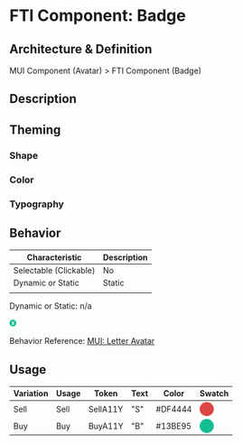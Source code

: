 # FTI Component: Badge

## Architecture & Definition

MUI Component (Avatar) > FTI Component (Badge)

## Description

## Theming

### Shape

### Color

### Typography

## Behavior

| Characteristic         | Description |
| ---------------------- | ----------- |
| Selectable (Clickable) | No          |
| Dynamic or Static      | Static      |
|                        |             |

Dynamic or Static: n/a

![fti-badge](assets/fti-badge.png)

Behavior Reference: [MUI: Letter Avatar](https://material-ui.com/components/avatars/#letter-avatars)

## Usage

| Variation | Usage | Token    | Text | Color   | Swatch                                                       |
| --------- | ----- | -------- | ---- | ------- | ------------------------------------------------------------ |
| Sell      | Sell  | SellA11Y | "S"  | #DF4444 | <div style="width:25px; height:25px; border-radius: 25px; background-color:#DF4444"></div> |
| Buy       | Buy   | BuyA11Y  | "B"  | #13BE95 | <div style="width:25px; height:25px; border-radius: 25px; background-color:#13BE95"></div> |
